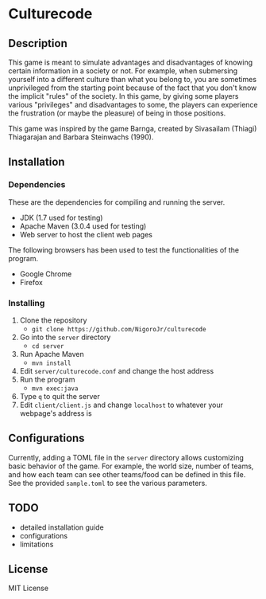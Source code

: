 # Culturecode
## Description
This game is meant to simulate advantages and disadvantages of knowing certain
information in a society or not. For example, when submersing yourself into a
different culture than what you belong to, you are sometimes unprivileged from
the starting point because of the fact that you don't know the implicit
"rules" of the society. In this game, by giving some players various
"privileges" and disadvantages to some, the players can experience the
frustration (or maybe the pleasure) of being in those positions.

This game was inspired by the game Barnga, created by Sivasailam (Thiagi)
Thiagarajan and Barbara Steinwachs (1990).

## Installation
### Dependencies
These are the dependencies for compiling and running the server.

* JDK (1.7 used for testing)
* Apache Maven (3.0.4 used for testing)
* Web server to host the client web pages

The following browsers has been used to test the functionalities of the
program.

* Google Chrome
* Firefox

### Installing

1. Clone the repository
    * `git clone https://github.com/NigoroJr/culturecode`
2. Go into the `server` directory
    * `cd server`
3. Run Apache Maven
    * `mvn install`
4. Edit `server/culturecode.conf` and change the host address
4. Run the program
    * `mvn exec:java`
5. Type `q` to quit the server
6. Edit `client/client.js` and change `localhost` to whatever your webpage's
   address is

## Configurations
Currently, adding a TOML file in the `server` directory allows customizing
basic behavior of the game. For example, the world size, number of teams, and
how each team can see other teams/food can be defined in this file. See the
provided `sample.toml` to see the various parameters.

## TODO
* detailed installation guide
* configurations
* limitations

## License
MIT License
